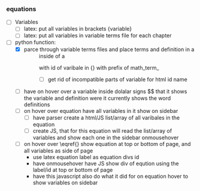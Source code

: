 

### equations

- [ ] Variables
    - [ ] latex: put all variables in brackets {variable}
    - [ ] latex: put all variables in variable terms file for each chapter
- [ ] python function:
    - [x] parce through variable terms files and place terms and definition in a <dd> inside of a <dl> with id of varibale in {} with prefix of math_term_
        - [ ] get rid of incompatible parts of variable for html id name
    - [ ] have on hover over a variable inside dolalar signs $$ that it shows the variable and definition were it currently shows the word definitions
    - [ ] on hover over equation have all variables in it show on sidebar
        - [ ] have parser create a html/JS list/array of all varibales in the equation
        - [ ] create JS, that for this equation will read the list/array of variables and show each one in the sidebar onmousehover
    - [ ] on hover over \eqref{} show equation at top or bottom of page, and all variables as side of page
        - use latex equation label as equation divs id
        - have onmousehover have JS show div of eqution using the label/id at top or bottom of page
        - have this javascript also do what it did for on equation hover to show variables on sidebar